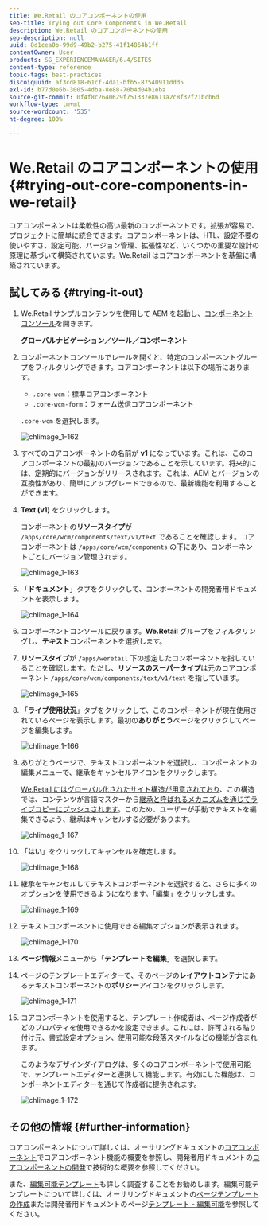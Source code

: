 ```yaml
---
title: We.Retail のコアコンポーネントの使用
seo-title: Trying out Core Components in We.Retail
description: We.Retail のコアコンポーネントの使用
seo-description: null
uuid: 8d1cea0b-99d9-49b2-b275-41f14864b1ff
contentOwner: User
products: SG_EXPERIENCEMANAGER/6.4/SITES
content-type: reference
topic-tags: best-practices
discoiquuid: af3cd818-61cf-4da1-bfb5-87540911ddd5
exl-id: b77d0e6b-3005-4dba-8e88-70b4d04b1eba
source-git-commit: 0f4f8c2640629f751337e8611a2c8f32f21bcb6d
workflow-type: tm+mt
source-wordcount: '535'
ht-degree: 100%

---
```


# We.Retail のコアコンポーネントの使用{#trying-out-core-components-in-we-retail}

コアコンポーネントは柔軟性の高い最新のコンポーネントです。拡張が容易で、プロジェクトに簡単に統合できます。コアコンポーネントは、HTL、設定不要の使いやすさ、設定可能、バージョン管理、拡張性など、いくつかの重要な設計の原理に基づいて構築されています。We.Retail はコアコンポーネントを基盤に構築されています。

## 試してみる {#trying-it-out}

1. We.Retail サンプルコンテンツを使用して AEM を起動し、[コンポーネントコンソール](/help/sites-authoring/default-components-console.md)を開きます。

   **グローバルナビゲーション／ツール／コンポーネント**

1. コンポーネントコンソールでレールを開くと、特定のコンポーネントグループをフィルタリングできます。コアコンポーネントは以下の場所にあります。

   * `.core-wcm`：標準コアコンポーネント
   * `.core-wcm-form`：フォーム送信コアコンポーネント

   `.core-wcm` を選択します。

   ![chlimage_1-162](assets/chlimage_1-162.png)

1. すべてのコアコンポーネントの名前が **v1** になっています。これは、このコアコンポーネントの最初のバージョンであることを示しています。将来的には、定期的にバージョンがリリースされます。これは、AEM とバージョンの互換性があり、簡単にアップグレードできるので、最新機能を利用することができます。
1. **Text (v1)** をクリックします。

   コンポーネントの&#x200B;**リソースタイプ**&#x200B;が `/apps/core/wcm/components/text/v1/text` であることを確認します。コアコンポーネントは `/apps/core/wcm/components` の下にあり、コンポーネントごとにバージョン管理されます。

   ![chlimage_1-163](assets/chlimage_1-163.png)

1. 「**ドキュメント**」タブをクリックして、コンポーネントの開発者用ドキュメントを表示します。

   ![chlimage_1-164](assets/chlimage_1-164.png)

1. コンポーネントコンソールに戻ります。**We.Retail** グループをフィルタリングし、**テキスト**&#x200B;コンポーネントを選択します。
1. **リソースタイプ**&#x200B;が `/apps/weretail` 下の想定したコンポーネントを指していることを確認します。ただし、**リソースのスーパータイプ**&#x200B;は元のコアコンポーネント `/apps/core/wcm/components/text/v1/text` を指しています。

   ![chlimage_1-165](assets/chlimage_1-165.png)

1. 「**ライブ使用状況**」タブをクリックして、このコンポーネントが現在使用されているページを表示します。最初の&#x200B;**ありがとう**&#x200B;ページをクリックしてページを編集します。

   ![chlimage_1-166](assets/chlimage_1-166.png)

1. ありがとうページで、テキストコンポーネントを選択し、コンポーネントの編集メニューで、継承をキャンセルアイコンをクリックします。

   [We.Retail にはグローバル化されたサイト構造が用意されており](/help/sites-developing/we-retail-globalized-site-structure.md)、この構造では、コンテンツが言語マスターから[継承と呼ばれるメカニズムを通じてライブコピーにプッシュされます](/help/sites-administering/msm.md)。このため、ユーザーが手動でテキストを編集できるよう、継承はキャンセルする必要があります。

   ![chlimage_1-167](assets/chlimage_1-167.png)

1. 「**はい**」をクリックしてキャンセルを確定します。

   ![chlimage_1-168](assets/chlimage_1-168.png)

1. 継承をキャンセルしてテキストコンポーネントを選択すると、さらに多くのオプションを使用できるようになります。「編集」をクリックします。

   ![chlimage_1-169](assets/chlimage_1-169.png)

1. テキストコンポーネントに使用できる編集オプションが表示されます。

   ![chlimage_1-170](assets/chlimage_1-170.png)

1. **ページ情報**&#x200B;メニューから「**テンプレートを編集**」を選択します。
1. ページのテンプレートエディターで、そのページの&#x200B;**レイアウトコンテナ**&#x200B;にあるテキストコンポーネントの&#x200B;**ポリシー**&#x200B;アイコンをクリックします。

   ![chlimage_1-171](assets/chlimage_1-171.png)

1. コアコンポーネントを使用すると、テンプレート作成者は、ページ作成者がどのプロパティを使用できるかを設定できます。これには、許可される貼り付け元、書式設定オプション、使用可能な段落スタイルなどの機能が含まれます。

   このようなデザインダイアログは、多くのコアコンポーネントで使用可能で、テンプレートエディターと連携して機能します。有効にした機能は、コンポーネントエディターを通じて作成者に提供されます。

   ![chlimage_1-172](assets/chlimage_1-172.png)

## その他の情報 {#further-information}

コアコンポーネントについて詳しくは、オーサリングドキュメントの[コアコンポーネント](https://experienceleague.adobe.com/docs/experience-manager-core-components/using/introduction.html?lang=ja)でコアコンポーネント機能の概要を参照し、開発者用ドキュメントの[コアコンポーネントの開発](https://experienceleague.adobe.com/docs/experience-manager-core-components/using/developing/overview.html?lang=ja)で技術的な概要を参照してください。

また、[編集可能テンプレート](/help/sites-developing/we-retail-editable-templates.md)も詳しく調査することをお勧めします。編集可能テンプレートについて詳しくは、オーサリングドキュメントの[ページテンプレートの作成](/help/sites-authoring/templates.md)または開発者用ドキュメントのページ[テンプレート - 編集可能](/help/sites-developing/page-templates-editable.md)を参照してください。

